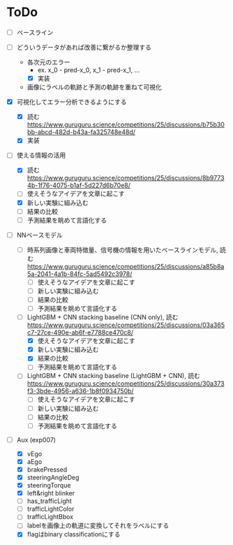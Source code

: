 # ToDo

- [ ] ベースライン

- [ ] どういうデータがあれば改善に繋がるか整理する
  - 各次元のエラー
    - ex. x_0 - pred-x_0, x_1 - pred-x_1, ...
    - [x] 実装
  - 画像にラベルの軌跡と予測の軌跡を重ねて可視化

- [x] 可視化してエラー分析できるようにする
  - [x] 読む <https://www.guruguru.science/competitions/25/discussions/b75b30bb-abcd-482d-b43a-fa325748e48d/>
  - [x] 実装

- [ ] 使える情報の活用
  - [x] 読む <https://www.guruguru.science/competitions/25/discussions/8b97734b-1f76-4075-b1af-5d227d6b70e8/>
  - [ ] 使えそうなアイデアを文章に起こす
  - [x] 新しい実験に組み込む
  - [ ] 結果の比較
  - [ ] 予測結果を眺めて言語化する

- [ ] NNベースモデル
  - [ ] 時系列画像と車両特徴量、信号機の情報を用いたベースラインモデル, 読む <https://www.guruguru.science/competitions/25/discussions/a85b8a5a-2041-4a1b-84fc-5ad5492c3978/>
    - [ ] 使えそうなアイデアを文章に起こす
    - [ ] 新しい実験に組み込む
    - [ ] 結果の比較
    - [ ] 予測結果を眺めて言語化する
  - [ ] LightGBM + CNN stacking baseline (CNN only), 読む <https://www.guruguru.science/competitions/25/discussions/03a365c7-27ce-490e-ab6f-e7788ce470c8/>
    - [x] 使えそうなアイデアを文章に起こす
    - [x] 新しい実験に組み込む
    - [x] 結果の比較
    - [ ] 予測結果を眺めて言語化する
  - [ ] LightGBM + CNN stacking baseline (LightGBM + CNN), 読む <https://www.guruguru.science/competitions/25/discussions/30a373f3-3bde-4956-a636-1b8f0934750b/>
    - [ ] 使えそうなアイデアを文章に起こす
    - [ ] 新しい実験に組み込む
    - [ ] 結果の比較
    - [ ] 予測結果を眺めて言語化する

- [ ] Aux (exp007)
  - [x] vEgo
  - [x] aEgo
  - [x] brakePressed
  - [x] steeringAngleDeg
  - [x] steeringTorque
  - [x] left&right blinker
  - [ ] has_trafficLight
  - [ ] trafficLightColor
  - [ ] trafficLightBbox
  - [ ] labelを画像上の軌道に変換してそれをラベルにする
  - [x] flagはbinary classificationにする